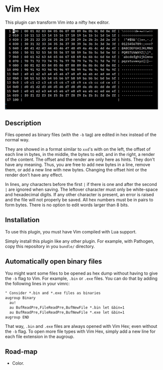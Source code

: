 # Vim Hex

This plugin can transform Vim into a nifty hex editor.

![Vim hex in action](vim_hex.png)

## Description

Files opened as binary files (with the `-b` tag) are edited in hex instead of the normal way.

They are showed in a format similar to `xxd`'s with on the left, the offset of each line in bytes, in the middle, the bytes to edit, and in the right, a render of the content. The offset and the render are only here as hints. They don't have any meaning. Thus, you are free to add new bytes in a line, remove them, or add a new line with new bytes. Changing the offset hint or the render don't have any effect.

In lines, any characters before the first `|` if there is one and after the second `|` are ignored when saving. The leftover character must only be white-space and hexadecimal digits. If any other character is present, an error is raised and the file will not properly be saved. All hex numbers must be in pairs to form bytes. There is no option to edit words larger than 8 bits.

## Installation

To use this plugin, you must have Vim compiled with Lua support.

Simply install this plugin like any other plugin. For example, with Pathogen, copy this repository in you `bundle/` directory.

## Automatically open binary files

You might want some files to be opened as hex dump without having to give the `-b` flag to Vim. For example, `.bin` or `.exe` files. You can do that by adding the following lines in your vimrc:

```
" Consider *.bin and *.exe files as binaries
augroup Binary
  au!
  au BufReadPre,FileReadPre,BufNewFile *.bin let &bin=1
  au BufReadPre,FileReadPre,BufNewFile *.exe let &bin=1
augroup END
```

That way, `.bin` and `.exe` files are always opened with Vim Hex; even without the `-b` flag. To open more file types with Vim Hex, simply add a new line for each file extension in the augroup.

## Road-map

* Color.

